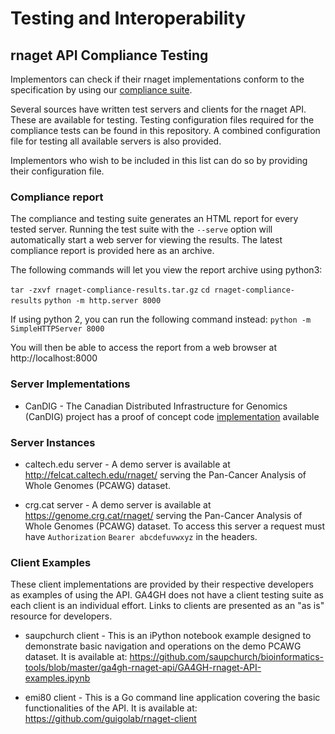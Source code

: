 
# Testing and Interoperability

## rnaget API Compliance Testing

Implementors can check if their rnaget implementations conform to the specification by using our [compliance suite](https://github.com/ga4gh-rnaseq/rnaget-compliance-suite).

Several sources have written test servers and clients for the rnaget API.  These are available for testing.  Testing configuration files required for the compliance tests can be found in this repository.  A combined configuration file for testing all available servers is also provided.

Implementors who wish to be included in this list can do so by providing their configuration file.

### Compliance report

The compliance and testing suite generates an HTML report for every tested server.  Running the test suite with the `--serve` option will automatically start a web server for viewing the results.  The latest compliance report is provided here as an archive.

The following commands will let you view the report archive using python3:

`tar -zxvf rnaget-compliance-results.tar.gz`
`cd rnaget-compliance-results`
`python -m http.server 8000`

If using python 2, you can run the following command instead:
`python -m SimpleHTTPServer 8000`

You will then be able to access the report from a web browser at http://localhost:8000

### Server Implementations

* CanDIG - The Canadian Distributed Infrastructure for Genomics (CanDIG) project has a proof of concept code [implementation](https://github.com/CanDIG/rnaget_service) available

### Server Instances

* caltech.edu server - A demo server is available at http://felcat.caltech.edu/rnaget/ serving the Pan-Cancer Analysis of Whole Genomes (PCAWG) dataset.

* crg.cat server - A demo server is available at https://genome.crg.cat/rnaget/ serving the Pan-Cancer Analysis of Whole Genomes (PCAWG) dataset.  To access this server a request must have `Authorization` `Bearer abcdefuvwxyz` in the headers.


### Client Examples

These client implementations are provided by their respective developers as examples of using the API.  GA4GH does not have a client testing suite as each client is an individual effort.  Links to clients are presented as an "as is" resource for developers.

* saupchurch client - This is an iPython notebook example designed to demonstrate basic navigation and operations on the demo PCAWG dataset.  It is available at: https://github.com/saupchurch/bioinformatics-tools/blob/master/ga4gh-rnaget-api/GA4GH-rnaget-API-examples.ipynb

* emi80 client - This is a Go command line application covering the basic functionalities of the API. It is available at: https://github.com/guigolab/rnaget-client
